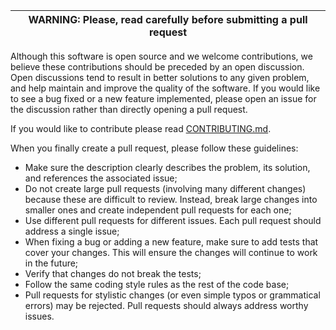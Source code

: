 | WARNING: Please, read carefully before submitting a pull request |
|------------------------------------------------------------------|

Although this software is open source and we welcome contributions,
we believe these contributions should be preceded by an open discussion.
Open discussions tend to result in better solutions to any given problem,
and help maintain and improve the quality of the software.
If you would like to see a bug fixed or a new feature implemented,
please open an issue for the discussion rather than directly opening
a pull request.

If you would like to contribute please read [CONTRIBUTING.md](/CONTRIBUTING.md).

When you finally create a pull request, please follow these guidelines:

- Make sure the description clearly describes the problem, its solution, and references the associated issue;
- Do not create large pull requests (involving many different changes) because these are difficult to review. Instead, break large changes into smaller ones and create independent pull requests for each one;
- Use different pull requests for different issues. Each pull request should address a single issue;
- When fixing a bug or adding a new feature, make sure to add tests that cover your changes. This will ensure the changes will continue to work in the future;
- Verify that changes do not break the tests;
- Follow the same coding style rules as the rest of the code base;
- Pull requests for stylistic changes (or even simple typos or grammatical errors) may be rejected. Pull requests should always address worthy issues.

